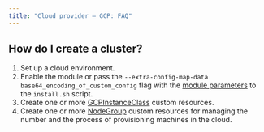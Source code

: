 ```yaml
---
title: "Сloud provider — GCP: FAQ"
---
```


## How do I create a cluster?

1. Set up a cloud environment.
2. Enable the module or pass the `--extra-config-map-data base64_encoding_of_custom_config` flag with the [module parameters](configuration.html) to the `install.sh` script.
3. Create one or more [GCPInstanceClass](cr.html#gcpinstanceclass) custom resources.
4. Create one or more [NodeGroup](/modules/040-node-manager/cr.html#nodegroup) custom resources for managing the number and the process of provisioning machines in the cloud.
